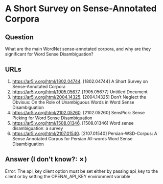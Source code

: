 # A Short Survey on Sense-Annotated Corpora

## Question

What are the main WordNet sense-annotated corpora, and why are they significant for Word Sense Disambiguation?

## URLs

1. https://ar5iv.org/html/1802.04744. [1802.04744] A Short Survey on Sense-Annotated Corpora
2. https://ar5iv.org/html/1905.05677. [1905.05677] Untitled Document
3. https://ar5iv.org/html/2004.14325. [2004.14325] Don’t Neglect the Obvious: On the Role of Unambiguous Words in Word Sense Disambiguation
4. https://ar5iv.org/html/2102.05260. [2102.05260] SensPick: Sense Picking for Word Sense Disambiguation
5. https://ar5iv.org/html/1508.01346. [1508.01346] Word sense disambiguation: a survey
6. https://ar5iv.org/html/2107.01540. [2107.01540] Persian-WSD-Corpus: A Sense Annotated Corpus for Persian All-words Word Sense Disambiguation

## Answer (I don't know?: ✗)

Error: The api_key client option must be set either by passing api_key to the client or by setting the OPENAI_API_KEY environment variable